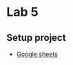 # Lab 5

## Setup project 
- [Google 
sheets](https://docs.google.com/spreadsheets/d/1YDOYzOM7rk5Ttau7wZC6sj2ecXFdR7xkzo3zAELasUI/edit?usp=sharing)
